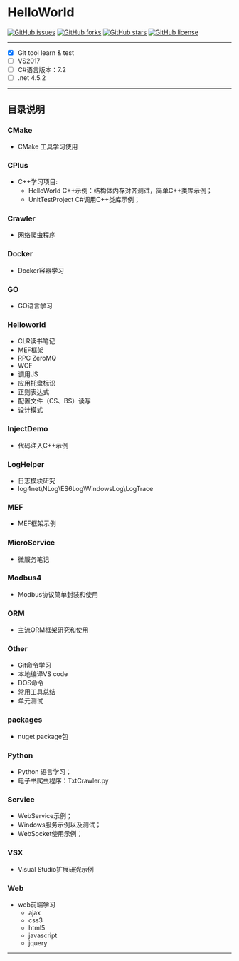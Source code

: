 # HelloWorld

[![GitHub issues](https://img.shields.io/github/issues/zlzcn/GitHelloWorld.svg)](https://github.com/zlzcn/GitHelloWorld/issues)
[![GitHub forks](https://img.shields.io/github/forks/zlzcn/GitHelloWorld.svg)](https://github.com/zlzcn/GitHelloWorld/network)
[![GitHub stars](https://img.shields.io/github/stars/zlzcn/GitHelloWorld.svg)](https://github.com/zlzcn/GitHelloWorld/stargazers)
[![GitHub license](https://img.shields.io/github/license/zlzcn/GitHelloWorld.svg)](https://github.com/zlzcn/GitHelloWorld/blob/master/LICENSE)

***

- [x] Git tool learn & test
- [ ] VS2017
- [ ] C#语言版本：7.2
- [ ] .net 4.5.2

***

## 目录说明

### CMake

- CMake 工具学习使用

### CPlus

- C++学习项目:
  - HelloWorld C++示例：结构体内存对齐测试，简单C++类库示例；
  - UnitTestProject C#调用C++类库示例；

### Crawler

- 网络爬虫程序

### Docker

- Docker容器学习

### GO

- GO语言学习

### Helloworld

- CLR读书笔记
- MEF框架
- RPC ZeroMQ
- WCF
- 调用JS
- 应用托盘标识
- 正则表达式
- 配置文件（CS、BS）读写
- 设计模式

### InjectDemo

- 代码注入C++示例

### LogHelper

- 日志模块研究
- log4net\NLog\ES6Log\WindowsLog\LogTrace

### MEF

- MEF框架示例

### MicroService

- 微服务笔记

### Modbus4

- Modbus协议简单封装和使用

### ORM

- 主流ORM框架研究和使用

### Other

- Git命令学习
- 本地编译VS code
- DOS命令
- 常用工具总结
- 单元测试

### packages

- nuget package包

### Python

- Python 语言学习；
- 电子书爬虫程序：TxtCrawler.py

### Service

- WebService示例；
- Windows服务示例以及测试；
- WebSocket使用示例；

### VSX

- Visual Studio扩展研究示例

### Web

- web前端学习
  - ajax
  - css3
  - html5
  - javascript
  - jquery

***
